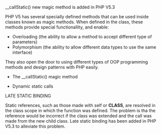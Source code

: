 __callStatic() new magic method is added in PHP V5.3

PHP V5 has several specially defined methods that can be used inside classes
known as magic methods. When defined in the class, these methods provide special
functionallity, and enable:

-	Overloading (the ability to allow a method to accept different type of parameters)
-	Polymorphism (the ability to allow different data types to use the same interface)

They also open the door to using different types of OOP programming methods and design 
patterns with PHP easily. 


-	The __callStatic() magic method

-	Dynamic static calls


LATE STATIC BINDING

Static references, such as those made with self or __CLASS__, are resolved in the class scope in which the function was defined. The problem is tha the reference would be incorrect if the class was extended and the call was made from the new child class. Late static binding has been added in PHP V5.3 to alleviate this problem.
